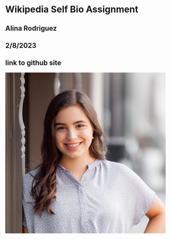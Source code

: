 # Wikipedia Self Bio Assignment
## Alina Rodriguez
## 2/8/2023
## link to github site

![Picture of Alina](Alina-6.JPG)
